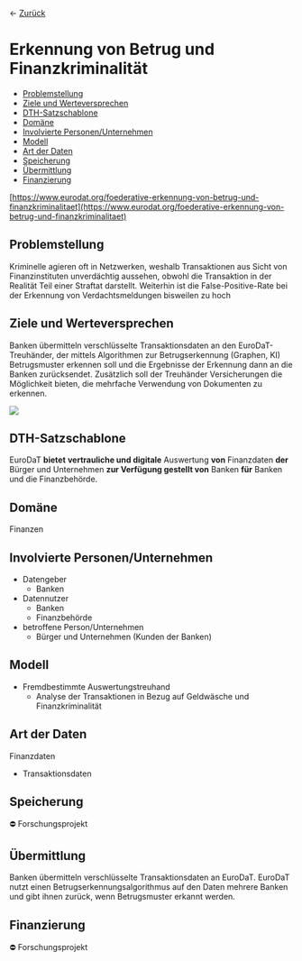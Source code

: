 &larr; [Zurück](..)
# Erkennung von Betrug und Finanzkriminalität
-   [Problemstellung](#problemstellung)
-   [Ziele und Werteversprechen](#ziele)
-   [DTH-Satzschablone](#schablone)
-   [Domäne](#domaene)
-   [Involvierte Personen/Unternehmen](#involv)
-   [Modell](#modell)
-   [Art der Daten](#daten)
-   [Speicherung](#speicherung)
-   [Übermittlung](#uebermittlung)
-   [Finanzierung](#finanzierung)

[https://www.eurodat.org/foederative-erkennung-von-betrug-und-finanzkriminalitaet](https://www.eurodat.org/foederative-erkennung-von-betrug-und-finanzkriminalitaet)

<a name="problemstellung"></a>
## Problemstellung

Kriminelle agieren oft in Netzwerken, weshalb Transaktionen aus Sicht von Finanzinstituten unverdächtig aussehen, obwohl die Transaktion in der Realität Teil einer Straftat darstellt. Weiterhin ist die False-Positive-Rate bei der Erkennung von Verdachtsmeldungen bisweilen zu hoch


<a name="ziele"></a>
## Ziele und Werteversprechen

Banken übermitteln verschlüsselte Transaktionsdaten an den EuroDaT-Treuhänder, der mittels Algorithmen zur Betrugserkennung (Graphen, KI) Betrugsmuster erkennen soll und die Ergebnisse der Erkennung dann an die Banken zurücksendet. Zusätzlich soll der Treuhänder Versicherungen die Möglichkeit bieten, die mehrfache Verwendung von Dokumenten zu erkennen.

![](https://www.eurodat.org/fileadmin/user_upload/EUD_Betrugserkennung.svg)


<a name="schablone"></a>
## DTH-Satzschablone

EuroDaT  **bietet** **vertrauliche und digitale** Auswertung  **von**  Finanzdaten  **der** Bürger und Unternehmen  **zur Verfügung gestellt von**  Banken  **für** Banken und die Finanzbehörde.

<a name="domaene"></a>
## Domäne

Finanzen

<a name="involv"></a>
## Involvierte Personen/Unternehmen

-   Datengeber
    -   Banken
-   Datennutzer
    -   Banken
    -   Finanzbehörde
-   betroffene Person/Unternehmen
    -   Bürger und Unternehmen (Kunden der Banken)

<a name="modell"></a>
## Modell

-   Fremdbestimmte Auswertungstreuhand
    -   Analyse der Transaktionen in Bezug auf Geldwäsche und Finanzkriminalität

<a name="daten"></a>
## Art der Daten

Finanzdaten

-   Transaktionsdaten

<a name="speicherung"></a>
## Speicherung

:no_entry:  Forschungsprojekt

<a name="uebermittlung"></a>
## Übermittlung

Banken übermitteln verschlüsselte Transaktionsdaten an EuroDaT. EuroDaT nutzt einen Betrugserkennungsalgorithmus auf den Daten mehrere Banken und gibt ihnen zurück, wenn Betrugsmuster erkannt werden.

<a name="finanzierung"></a>
## Finanzierung

:no_entry:  Forschungsprojekt